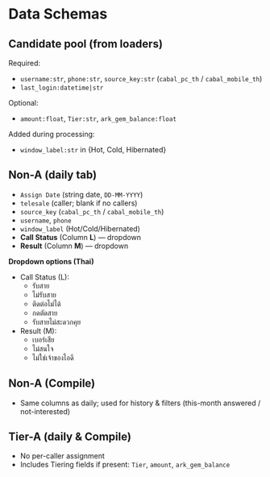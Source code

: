 <!-- PATH: docs/DATA_SCHEMAS.md -->
# Data Schemas

## Candidate pool (from loaders)
Required:
- `username:str`, `phone:str`, `source_key:str` (`cabal_pc_th` / `cabal_mobile_th`)
- `last_login:datetime|str`

Optional:
- `amount:float`, `Tier:str`, `ark_gem_balance:float`

Added during processing:
- `window_label:str` in {Hot, Cold, Hibernated}

## Non-A (daily tab)
- `Assign Date` (string date, `DD-MM-YYYY`)
- `telesale` (caller; blank if no callers)
- `source_key` (`cabal_pc_th` / `cabal_mobile_th`)
- `username`, `phone`
- `window_label` (Hot/Cold/Hibernated)
- **Call Status** (Column **L**) — dropdown
- **Result** (Column **M**) — dropdown

**Dropdown options (Thai)**
- Call Status (L):
  - รับสาย
  - ไม่รับสาย
  - ติดต่อไม่ได้
  - กดตัดสาย
  - รับสายไม่สะดวกคุย
- Result (M):
  - เบอร์เสีย
  - ไม่สนใจ
  - ไม่ใช่เจ้าของไอดี

## Non-A (Compile)
- Same columns as daily; used for history & filters (this-month answered / not-interested)

## Tier-A (daily & Compile)
- No per-caller assignment
- Includes Tiering fields if present: `Tier`, `amount`, `ark_gem_balance`
